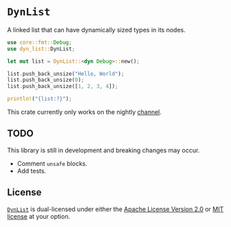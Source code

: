 # `DynList`
A linked list that can have dynamically sized types in its nodes.

```rust
use core::fmt::Debug;
use dyn_list::DynList;

let mut list = DynList::<dyn Debug>::new();

list.push_back_unsize("Hello, World");
list.push_back_unsize(0);
list.push_back_unsize([1, 2, 3, 4]);

println!("{list:?}");
```

This crate currently only works on the nightly [channel](https://rust-lang.github.io/rustup/concepts/channels.html).

## TODO
This library is still in development and breaking changes may occur.
- Comment `unsafe` blocks.
- Add tests.

## License
[`DynList`](https://github.com/tomBoddaert/dyn_list) is dual-licensed under either the [Apache License Version 2.0](/LICENSE_Apache-2.0) or [MIT license](/LICENSE_MIT) at your option.
